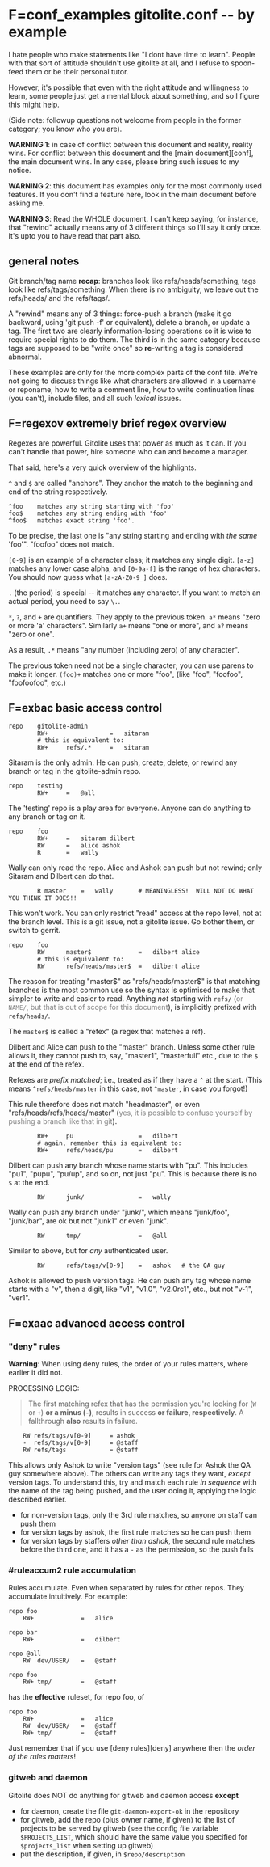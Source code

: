 # F=conf_examples gitolite.conf -- by example

I hate people who make statements like "I dont have time to learn".  People
with that sort of attitude shouldn't use gitolite at all, and I refuse to
spoon-feed them or be their personal tutor.

However, it's possible that even with the right attitude and willingness to
learn, some people just get a mental block about something, and so I figure
this might help.

(Side note: followup questions not welcome from people in the former category;
you know who you are).

**WARNING 1**: in case of conflict between this document and reality, reality
wins.  For conflict between this document and the [main document][conf], the
main document wins.  In any case, please bring such issues to my notice.

**WARNING 2**: this document has examples only for the most commonly used
features.  If you don't find a feature here, look in the main document before
asking me.

**WARNING 3**: Read the WHOLE document.  I can't keep saying, for instance,
that "rewind" actually means any of 3 different things so I'll say it only
once.  It's upto you to have read that part also.

## general notes

Git branch/tag name **recap**: branches look like refs/heads/something, tags
look like refs/tags/something.  When there is no ambiguity, we leave out the
refs/heads/ and the refs/tags/.

A "rewind" means any of 3 things: force-push a branch (make it go backward,
using 'git push -f' or equivalent), delete a branch, or update a tag.  The
first two are clearly information-losing operations so it is wise to require
special rights to do them.  The third is in the same category because tags are
supposed to be "write once" so **re**-writing a tag is considered abnormal.

These examples are only for the more complex parts of the conf file.  We're
not going to discuss things like what characters are allowed in a username or
reponame, how to write a comment line, how to write continuation lines (you
can't), include files, and all such *lexical* issues.

## F=regexov extremely brief regex overview

Regexes are powerful.  Gitolite uses that power as much as it can.  If you
can't handle that power, hire someone who can and become a manager.

That said, here's a very quick overview of the highlights.

`^` and `$` are called "anchors".  They anchor the match to the beginning and
end of the string respectively.

    ^foo    matches any string starting with 'foo'
    foo$    matches any string ending with 'foo'
    ^foo$   matches exact string 'foo'.

To be precise, the last one is "any string starting and ending with *the same*
'foo'".  "foofoo" does not match.

`[0-9]` is an example of a character class; it matches any single digit.
`[a-z]` matches any lower case alpha, and `[0-9a-f]` is the range of hex
characters.  You should now guess what `[a-zA-Z0-9_]` does.

`.` (the period) is special -- it matches any character.  If you want to match
an actual period, you need to say `\.`.

`*`, `?`, and `+` are quantifiers.  They apply to the previous token.  `a*`
means "zero or more 'a' characters".  Similarly `a+` means "one or more", and
`a?` means "zero or one".

As a result, `.*` means "any number (including zero) of any character".

The previous token need not be a single character; you can use parens to make
it longer.  `(foo)+` matches one or more "foo", (like "foo", "foofoo",
"foofoofoo", etc.)

## F=exbac basic access control

    repo    gitolite-admin
            RW+                 =   sitaram
            # this is equivalent to:
            RW+     refs/.*     =   sitaram

Sitaram is the only admin.  He can push, create, delete, or rewind any branch
or tag in the gitolite-admin repo.

    repo    testing
            RW+     =   @all

The 'testing' repo is a play area for everyone.  Anyone can do anything to any
branch or tag on it.

    repo    foo
            RW+     =   sitaram dilbert
            RW      =   alice ashok
            R       =   wally

Wally can only read the repo.  Alice and Ashok can push but not rewind; only
Sitaram and Dilbert can do that.

            R master    =   wally       # MEANINGLESS!  WILL NOT DO WHAT YOU THINK IT DOES!!

This won't work.  You can only restrict "read" access at the repo level, not
at the branch level.  This is a git issue, not a gitolite issue.  Go bother
them, or switch to gerrit.

    repo    foo
            RW      master$             =   dilbert alice
            # this is equivalent to:
            RW      refs/heads/master$  =   dilbert alice

The reason for treating "master$" as "refs/heads/master$" is that  matching
branches is the most common use so the syntax is optimised to make that
simpler to write and easier to read.  Anything *not* starting with `refs/`
(<font color="gray">or `NAME/`, but that is out of scope for this
document</font>), is implicitly prefixed with `refs/heads/`.

The `master$` is called a "refex" (a regex that matches a ref).

Dilbert and Alice can push to the "master" branch.  Unless some other rule
allows it, they cannot push to, say, "master1", "masterfull" etc., due to the
`$` at the end of the refex.

Refexes are *prefix matched*; i.e., treated as if they have a `^` at the
start.  (This means `^refs/heads/master` in this case, not `^master`, in case
you forgot!)

This rule therefore does not match "headmaster", or even
"refs/heads/refs/heads/master" (<font color="gray">yes, it is possible to
confuse yourself by pushing a branch like that in git</font>).

            RW+     pu                  =   dilbert
            # again, remember this is equivalent to:
            RW+     refs/heads/pu       =   dilbert

Dilbert can push any branch whose name starts with "pu".  This includes "pu1",
"pupu", "pu/up", and so on, not just "pu".  This is because there is no `$` at
the end.

            RW      junk/               =   wally

Wally can push any branch under "junk/", which means "junk/foo", "junk/bar",
are ok but not "junk1" or even "junk".

            RW      tmp/                =   @all

Similar to above, but for *any* authenticated user.

            RW      refs/tags/v[0-9]    =   ashok   # the QA guy

Ashok is allowed to push version tags.  He can push any tag whose name starts
with a "v", then a digit, like "v1", "v1.0", "v2.0rc1", etc., but not "v-1",
"ver1".

## F=exaac advanced access control

### "deny" rules

**Warning**: When using deny rules, the order of your rules matters, where
earlier it did not.

PROCESSING LOGIC:

>   The first matching refex that has the permission you're looking for (`W`
>   or `+`) **or a minus (`-`)**, results in success **or failure,
>   respectively**.  A fallthrough **also** results in failure.

        RW refs/tags/v[0-9]     = ashok
        -  refs/tags/v[0-9]     = @staff
        RW refs/tags            = @staff

This allows only Ashok to write "version tags" (see rule for Ashok the QA guy
somewhere above).  The others can write any tags they want, *except* version
tags.  To understand this, try and match each rule *in sequence* with the name
of the tag being pushed, and the user doing it, applying the logic described
earlier.

  * for non-version tags, only the 3rd rule matches, so anyone on staff can
    push them
  * for version tags by ashok, the first rule matches so he can push them
  * for version tags by staffers *other than ashok*, the second rule matches
    before the third one, and it has a `-` as the permission, so the push
    fails

### #ruleaccum2 rule accumulation

Rules accumulate.  Even when separated by rules for other repos.  They
accumulate intuitively.  For example:

    repo foo
        RW+             =   alice

    repo bar
        RW+             =   dilbert

    repo @all
        RW  dev/USER/   =   @staff

    repo foo
        RW+ tmp/        =   @staff

has the **effective** ruleset, for repo foo, of

    repo foo
        RW+             =   alice
        RW  dev/USER/   =   @staff
        RW+ tmp/        =   @staff

Just remember that if you use [deny rules][deny] anywhere then the *order of the
rules matters*!

### gitweb and daemon

Gitolite does NOT do anything for gitweb and daemon access **except**

  * for daemon, create the file `git-daemon-export-ok` in the repository
  * for gitweb, add the repo (plus owner name, if given) to the list of
    projects to be served by gitweb (see the config file variable
    `$PROJECTS_LIST`, which should have the same value you specified for
    `$projects_list` when setting up gitweb)
  * put the description, if given, in `$repo/description`
